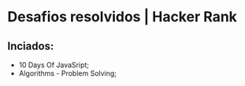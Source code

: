 # Desafios resolvidos | Hacker Rank

## Inciados:

- 10 Days Of JavaSript;
- Algorithms - Problem Solving;
